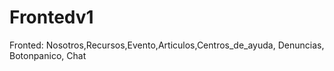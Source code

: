 # Frontedv1
Fronted: Nosotros,Recursos,Evento,Articulos,Centros_de_ayuda, Denuncias, Botonpanico, Chat
